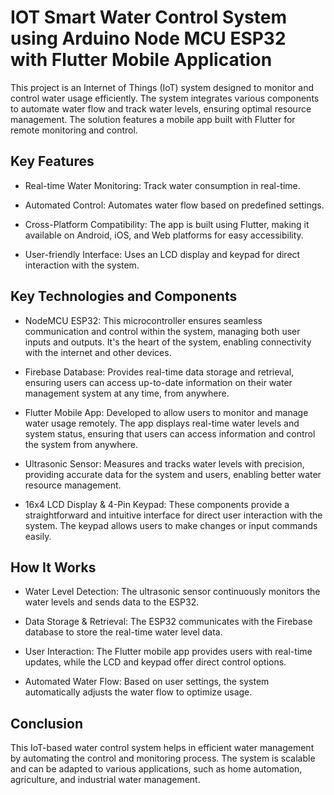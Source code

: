 # IOT Smart Water Control System using Arduino Node MCU ESP32 with Flutter Mobile Application

This project is an Internet of Things (IoT) system designed to monitor and control water usage efficiently. The system integrates various components to automate water flow and track water levels, ensuring optimal resource management. The solution features a mobile app built with Flutter for remote monitoring and control.

## Key Features
- Real-time Water Monitoring: Track water consumption in real-time.

- Automated Control: Automates water flow based on predefined settings.

- Cross-Platform Compatibility: The app is built using Flutter, making it available on Android, iOS, and Web platforms for easy accessibility.

- User-friendly Interface: Uses an LCD display and keypad for direct interaction with the system.

## Key Technologies and Components
- NodeMCU ESP32: This microcontroller ensures seamless communication and control within the system, managing both user inputs and outputs. It's the heart of the system, enabling connectivity with the internet and other devices.

- Firebase Database: Provides real-time data storage and retrieval, ensuring users can access up-to-date information on their water management system at any time, from anywhere.

- Flutter Mobile App: Developed to allow users to monitor and manage water usage remotely. The app displays real-time water levels and system status, ensuring that users can access information and control the system from anywhere.

- Ultrasonic Sensor: Measures and tracks water levels with precision, providing accurate data for the system and users, enabling better water resource management.

- 16x4 LCD Display & 4-Pin Keypad: These components provide a straightforward and intuitive interface for direct user interaction with the system. The keypad allows users to make changes or input commands easily.

## How It Works
- Water Level Detection: The ultrasonic sensor continuously monitors the water levels and sends data to the ESP32.

- Data Storage & Retrieval: The ESP32 communicates with the Firebase database to store the real-time water level data.

- User Interaction: The Flutter mobile app provides users with real-time updates, while the LCD and keypad offer direct control options.

- Automated Water Flow: Based on user settings, the system automatically adjusts the water flow to optimize usage.

## Conclusion
This IoT-based water control system helps in efficient water management by automating the control and monitoring process. The system is scalable and can be adapted to various applications, such as home automation, agriculture, and industrial water management.
